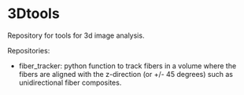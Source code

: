 # 3Dtools
Repository for tools for 3d image analysis.

Repositories:
- fiber_tracker: python function to track fibers in a volume where the fibers are aligned with the z-direction (or +/- 45 degrees) such as unidirectional fiber composites.
